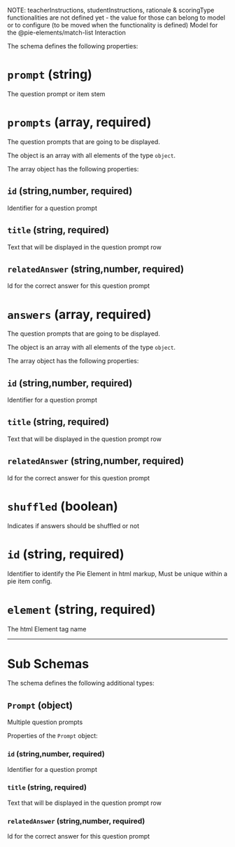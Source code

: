 NOTE: teacherInstructions, studentInstructions, rationale & scoringType
functionalities are not defined yet - the value for those can belong to
model or to configure (to be moved when the functionality is defined)
Model for the @pie-elements/match-list Interaction

The schema defines the following properties:

# `prompt` (string)

The question prompt or item stem

# `prompts` (array, required)

The question prompts that are going to be displayed.

The object is an array with all elements of the type `object`.

The array object has the following properties:

## `id` (string,number, required)

Identifier for a question prompt

## `title` (string, required)

Text that will be displayed in the question prompt row

## `relatedAnswer` (string,number, required)

Id for the correct answer for this question prompt

# `answers` (array, required)

The question prompts that are going to be displayed.

The object is an array with all elements of the type `object`.

The array object has the following properties:

## `id` (string,number, required)

Identifier for a question prompt

## `title` (string, required)

Text that will be displayed in the question prompt row

## `relatedAnswer` (string,number, required)

Id for the correct answer for this question prompt

# `shuffled` (boolean)

Indicates if answers should be shuffled or not

# `id` (string, required)

Identifier to identify the Pie Element in html markup, Must be unique within a pie item config.

# `element` (string, required)

The html Element tag name

---

# Sub Schemas

The schema defines the following additional types:

## `Prompt` (object)

Multiple question prompts

Properties of the `Prompt` object:

### `id` (string,number, required)

Identifier for a question prompt

### `title` (string, required)

Text that will be displayed in the question prompt row

### `relatedAnswer` (string,number, required)

Id for the correct answer for this question prompt